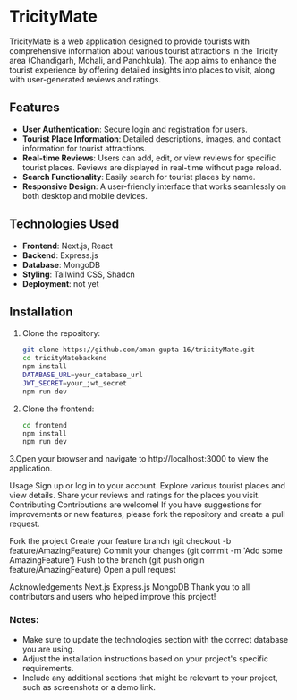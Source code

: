 # TricityMate

TricityMate is a web application designed to provide tourists with comprehensive information about various tourist attractions in the Tricity area (Chandigarh, Mohali, and Panchkula). The app aims to enhance the tourist experience by offering detailed insights into places to visit, along with user-generated reviews and ratings.

## Features

- **User Authentication**: Secure login and registration for users.
- **Tourist Place Information**: Detailed descriptions, images, and contact information for tourist attractions.
- **Real-time Reviews**: Users can add, edit, or view reviews for specific tourist places. Reviews are displayed in real-time without page reload.
- **Search Functionality**: Easily search for tourist places by name.
- **Responsive Design**: A user-friendly interface that works seamlessly on both desktop and mobile devices.

## Technologies Used

- **Frontend**: Next.js, React
- **Backend**: Express.js
- **Database**: MongoDB 
- **Styling**: Tailwind CSS, Shadcn
- **Deployment**: not yet

## Installation

1. Clone the repository:

   ```bash
   git clone https://github.com/aman-gupta-16/tricityMate.git
   cd tricityMatebackend
   npm install
   DATABASE_URL=your_database_url
   JWT_SECRET=your_jwt_secret
   npm run dev
2. Clone the frontend:

   ```bash
   cd frontend
   npm install
   npm run dev

3.Open your browser and navigate to http://localhost:3000 to view the application.



Usage
Sign up or log in to your account.
Explore various tourist places and view details.
Share your reviews and ratings for the places you visit.
Contributing
Contributions are welcome! If you have suggestions for improvements or new features, please fork the repository and create a pull request.

Fork the project
Create your feature branch (git checkout -b feature/AmazingFeature)
Commit your changes (git commit -m 'Add some AmazingFeature')
Push to the branch (git push origin feature/AmazingFeature)
Open a pull request

Acknowledgements
Next.js
Express.js
MongoDB
Thank you to all contributors and users who helped improve this project!

### Notes:
- Make sure to update the technologies section with the correct database you are using.
- Adjust the installation instructions based on your project's specific requirements.
- Include any additional sections that might be relevant to your project, such as screenshots or a demo link.



